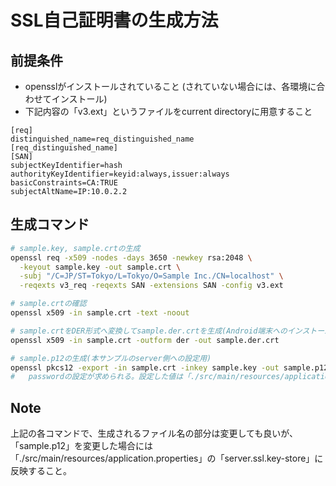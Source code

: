# SSL自己証明書の生成方法

## 前提条件
- opensslがインストールされていること (されていない場合には、各環境に合わせてインストール)
- 下記内容の「v3.ext」というファイルをcurrent directoryに用意すること
```
[req]
distinguished_name=req_distinguished_name
[req_distinguished_name]
[SAN]
subjectKeyIdentifier=hash
authorityKeyIdentifier=keyid:always,issuer:always
basicConstraints=CA:TRUE
subjectAltName=IP:10.0.2.2
```

## 生成コマンド
```sh
# sample.key, sample.crtの生成
openssl req -x509 -nodes -days 3650 -newkey rsa:2048 \
  -keyout sample.key -out sample.crt \
  -subj "/C=JP/ST=Tokyo/L=Tokyo/O=Sample Inc./CN=localhost" \
  -reqexts v3_req -reqexts SAN -extensions SAN -config v3.ext

# sample.crtの確認
openssl x509 -in sample.crt -text -noout

# sample.crtをDER形式へ変換してsample.der.crtを生成(Android端末へのインストール用)
openssl x509 -in sample.crt -outform der -out sample.der.crt

# sample.p12の生成(本サンプルのserver側への設定用)
openssl pkcs12 -export -in sample.crt -inkey sample.key -out sample.p12
#   passwordの設定が求められる。設定した値は「./src/main/resources/application.properties」の「server.ssl.key-store-password」に反映する。
```

## Note
上記の各コマンドで、生成されるファイル名の部分は変更しても良いが、「sample.p12」を変更した場合には「./src/main/resources/application.properties」の「server.ssl.key-store」に反映すること。
